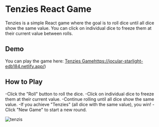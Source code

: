 # Tenzies React Game

Tenzies is a simple React game where the goal is to roll dice until all dice show the same value. You can click on individual dice to freeze them at their current value between rolls.

## Demo

You can play the game here: [Tenzies Game](https://jocular-starlight-edb184.netlify.app/)https://jocular-starlight-edb184.netlify.app/)

## How to Play
-Click the "Roll" button to roll the dice.
-Click on individual dice to freeze them at their current value.
-Continue rolling until all dice show the same value.
-If you achieve "Tenzies" (all dice with the same value), you win!
-Click "New Game" to start a new round.

![tenzis](https://github.com/Amen-Munir/ACM-Web-dev-track/assets/121969659/7229fbcb-1f3f-41ee-b04b-68ef2972e751)

